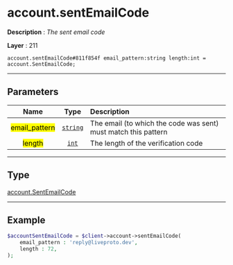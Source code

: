 # account.sentEmailCode

**Description** : *The sent email code*

**Layer** : 211

```tl
account.sentEmailCode#811f854f email_pattern:string length:int = account.SentEmailCode;
```

---

## Parameters

| Name | Type | Description |
| :---: | :---: | :--- |
| <mark>email_pattern</mark> | [`string`](type/string) | The email (to which the code was sent) must match this pattern |
| <mark>length</mark> | [`int`](type/int) | The length of the verification code |

---

## Type

[account.SentEmailCode](type/account.SentEmailCode)

---

## Example

```php
$accountSentEmailCode = $client->account->sentEmailCode(
	email_pattern : 'reply@liveproto.dev',
	length : 72,
);
```